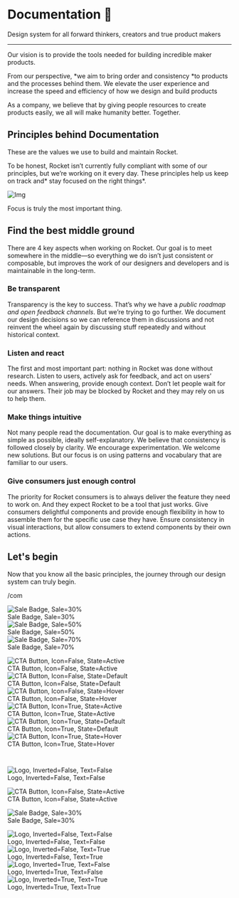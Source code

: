 
# Documentation 🚀

Design system for all forward thinkers, creators and true product makers

---

Our vision is to provide the tools needed for building incredible maker products.

From our perspective, *we aim to bring order and consistency *to products and the processes behind them. We elevate the user experience and increase the speed and efficiency of how we design and build products

As a company, we believe that by giving people resources to create products easily, we all will make humanity better. Together.

## Principles behind Documentation

These are the values we use to build and maintain Rocket.

To be honest, Rocket isn’t currently fully compliant with some of our principles, but we’re working on it every day. These principles help us keep on track and* stay focused on the right things*.

![Img](https://studio-assets.supernova.io/design-systems/14533/9289758a-6300-472a-bbc6-a57098081abf.jpeg)

Focus is truly the most important thing.

## Find the best middle ground

There are 4 key aspects when working on Rocket. Our goal is to meet somewhere in the middle—so everything we do isn’t just consistent or composable, but improves the work of our designers and developers and is maintainable in the long-term.

### Be transparent

Transparency is the key to success. That’s why we have a *public roadmap and open feedback channels*. But we’re trying to go further. We document our design decisions so we can reference them in discussions and not reinvent the wheel again by discussing stuff repeatedly and without historical context.

### Listen and react

The first and most important part: nothing in Rocket was done without research. Listen to users, actively ask for feedback, and act on users’ needs. When answering, provide enough context. Don’t let people wait for our answers. Their job may be blocked by Rocket and they may rely on us to help them.

### Make things intuitive

Not many people read the documentation. Our goal is to make everything as simple as possible, ideally self-explanatory. We believe that consistency is followed closely by clarity. We encourage experimentation. We welcome new solutions. But our focus is on using patterns and vocabulary that are familiar to our users.

### Give consumers just enough control

The priority for Rocket consumers is to always deliver the feature they need to work on. And they expect Rocket to be a tool that just works. Give consumers delightful components and provide enough flexibility in how to assemble them for the specific use case they have. Ensure consistency in visual interactions, but allow consumers to extend components by their own actions.

## Let's begin

Now that you know all the basic principles, the journey through our design system can truly begin.

/com

  
![Sale Badge, Sale=30%](https://studio-assets.supernova.io/design-systems/14533/f97714e8-cde8-4dd8-bbd8-071eb38b8ddf.png)  
Sale Badge, Sale=30%  
![Sale Badge, Sale=50%](https://studio-assets.supernova.io/design-systems/14533/4cdf891a-3254-4357-abfb-ddce26ee236f.png)  
Sale Badge, Sale=50%  
![Sale Badge, Sale=70%](https://studio-assets.supernova.io/design-systems/14533/458ed9ae-762e-4d7b-86a6-19d1660b15ca.png)  
Sale Badge, Sale=70%  


  
![CTA Button, Icon=False, State=Active](https://studio-assets.supernova.io/design-systems/14533/d2c5004f-ba0a-4aa6-a955-8b8b6141f442.png)  
CTA Button, Icon=False, State=Active  
![CTA Button, Icon=False, State=Default](https://studio-assets.supernova.io/design-systems/14533/72f7ecc3-5774-4617-b8db-63f66c245685.png)  
CTA Button, Icon=False, State=Default  
![CTA Button, Icon=False, State=Hover](https://studio-assets.supernova.io/design-systems/14533/8239e78f-1072-4f6c-883a-ae4e3969d93d.png)  
CTA Button, Icon=False, State=Hover  
![CTA Button, Icon=True, State=Active](https://studio-assets.supernova.io/design-systems/14533/c3c19d0e-89ac-49b5-ab9e-5268da626462.png)  
CTA Button, Icon=True, State=Active  
![CTA Button, Icon=True, State=Default](https://studio-assets.supernova.io/design-systems/14533/739cf043-a306-4f6d-894d-bc3b4a5ecadd.png)  
CTA Button, Icon=True, State=Default  
![CTA Button, Icon=True, State=Hover](https://studio-assets.supernova.io/design-systems/14533/d24bdbe6-38d0-4848-99da-1aae98d21902.png)  
CTA Button, Icon=True, State=Hover  


```javascript  
  
```

  
![Logo, Inverted=False, Text=False](https://studio-assets.supernova.io/design-systems/14533/9044aefb-ae38-4618-9e94-20d3e8a35205.png)  
Logo, Inverted=False, Text=False  


  
  


  
![CTA Button, Icon=False, State=Active](https://studio-assets.supernova.io/design-systems/14533/d2c5004f-ba0a-4aa6-a955-8b8b6141f442.png)  
CTA Button, Icon=False, State=Active  


  
![Sale Badge, Sale=30%](https://studio-assets.supernova.io/design-systems/14533/f97714e8-cde8-4dd8-bbd8-071eb38b8ddf.png)  
Sale Badge, Sale=30%  


  
![Logo, Inverted=False, Text=False](https://studio-assets.supernova.io/design-systems/14533/9044aefb-ae38-4618-9e94-20d3e8a35205.png)  
Logo, Inverted=False, Text=False  
![Logo, Inverted=False, Text=True](https://studio-assets.supernova.io/design-systems/14533/da7f3747-3d47-4aab-9e62-7214952420b4.png)  
Logo, Inverted=False, Text=True  
![Logo, Inverted=True, Text=False](https://studio-assets.supernova.io/design-systems/14533/7bd2cd66-8ce3-411e-9055-f3848dc59818.png)  
Logo, Inverted=True, Text=False  
![Logo, Inverted=True, Text=True](https://studio-assets.supernova.io/design-systems/14533/7f3a4d33-9f7b-4c3a-abd7-4d03cc8da2eb.png)  
Logo, Inverted=True, Text=True  
